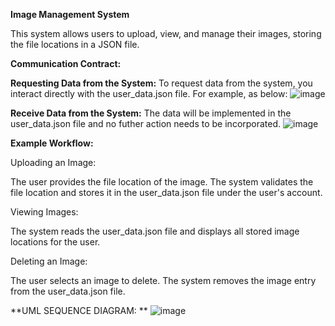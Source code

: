 **Image Management System**

This system allows users to upload, view, and manage their images, storing the file locations in a JSON file.

**Communication Contract:**

**Requesting Data from the System:**
To request data from the system, you interact directly with the user_data.json file. For example, as below: 
![image](https://github.com/user-attachments/assets/3fbf7e38-8220-4d11-9dc1-b2e9cdd8202b)

**Receive Data from the System:**
The data will be implemented in the user_data.json file and no futher action needs to be incorporated.
![image](https://github.com/user-attachments/assets/453c5ce0-fc05-4a45-96b2-8b7fc0948ac6)


**Example Workflow:**

Uploading an Image:

The user provides the file location of the image.
The system validates the file location and stores it in the user_data.json file under the user's account.

Viewing Images:

The system reads the user_data.json file and displays all stored image locations for the user.

Deleting an Image:

The user selects an image to delete.
The system removes the image entry from the user_data.json file.


**UML SEQUENCE DIAGRAM: **
![image](https://github.com/user-attachments/assets/4977e9e8-8fb6-41b6-8193-c157f0af208a)

